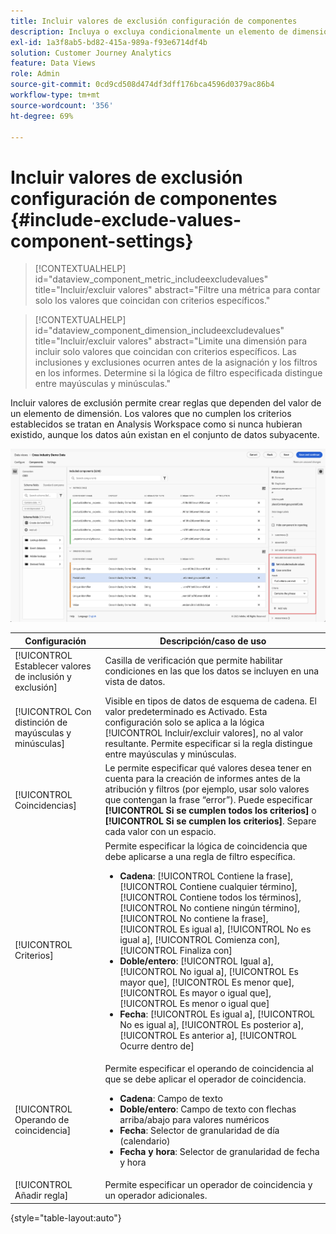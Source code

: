 ```yaml
---
title: Incluir valores de exclusión configuración de componentes
description: Incluya o excluya condicionalmente un elemento de dimensión según su valor.
exl-id: 1a3f8ab5-bd82-415a-989a-f93e6714df4b
solution: Customer Journey Analytics
feature: Data Views
role: Admin
source-git-commit: 0cd9cd508d474df3dff176bca4596d0379ac86b4
workflow-type: tm+mt
source-wordcount: '356'
ht-degree: 69%

---
```


# Incluir valores de exclusión configuración de componentes {#include-exclude-values-component-settings}

<!-- markdownlint-disable MD034 -->

>[!CONTEXTUALHELP]
>id="dataview_component_metric_includeexcludevalues"
>title="Incluir/excluir valores"
>abstract="Filtre una métrica para contar solo los valores que coincidan con criterios específicos."

<!-- markdownlint-enable MD034 -->

<!-- markdownlint-disable MD034 -->

>[!CONTEXTUALHELP]
>id="dataview_component_dimension_includeexcludevalues"
>title="Incluir/excluir valores"
>abstract="Limite una dimensión para incluir solo valores que coincidan con criterios específicos. Las inclusiones y exclusiones ocurren antes de la asignación y los filtros en los informes. Determine si la lógica de filtro especificada distingue entre mayúsculas y minúsculas."

<!-- markdownlint-enable MD034 -->

Incluir valores de exclusión permite crear reglas que dependen del valor de un elemento de dimensión. Los valores que no cumplen los criterios establecidos se tratan en Analysis Workspace como si nunca hubieran existido, aunque los datos aún existan en el conjunto de datos subyacente.

![Ventana de vistas de datos que resalta los valores Incluir exclusión](../assets/include-exclude.png)

| Configuración | Descripción/caso de uso |
| --- | --- |
| [!UICONTROL Establecer valores de inclusión y exclusión] | Casilla de verificación que permite habilitar condiciones en las que los datos se incluyen en una vista de datos. |
| [!UICONTROL Con distinción de mayúsculas y minúsculas] | Visible en tipos de datos de esquema de cadena. El valor predeterminado es Activado. Esta configuración solo se aplica a la lógica [!UICONTROL Incluir/excluir valores], no al valor resultante. Permite especificar si la regla distingue entre mayúsculas y minúsculas. |
| [!UICONTROL Coincidencias] | Le permite especificar qué valores desea tener en cuenta para la creación de informes antes de la atribución y filtros (por ejemplo, usar solo valores que contengan la frase “error”). Puede especificar **[!UICONTROL Si se cumplen todos los criterios]** o **[!UICONTROL Si se cumplen los criterios]**. Separe cada valor con un espacio. |
| [!UICONTROL Criterios] | Permite especificar la lógica de coincidencia que debe aplicarse a una regla de filtro específica.<ul><li>**Cadena**: [!UICONTROL Contiene la frase], [!UICONTROL Contiene cualquier término], [!UICONTROL Contiene todos los términos], [!UICONTROL No contiene ningún término], [!UICONTROL No contiene la frase], [!UICONTROL Es igual a], [!UICONTROL No es igual a], [!UICONTROL Comienza con], [!UICONTROL Finaliza con]</li><li>**Doble/entero**: [!UICONTROL Igual a], [!UICONTROL No igual a], [!UICONTROL Es mayor que], [!UICONTROL Es menor que], [!UICONTROL Es mayor o igual que], [!UICONTROL Es menor o igual que]</li><li>**Fecha**: [!UICONTROL Es igual a], [!UICONTROL No es igual a], [!UICONTROL Es posterior a], [!UICONTROL Es anterior a], [!UICONTROL Ocurre dentro de]</li></ul> |
| [!UICONTROL Operando de coincidencia] | Permite especificar el operando de coincidencia al que se debe aplicar el operador de coincidencia.<ul><li>**Cadena**: Campo de texto</li><li>**Doble/entero**: Campo de texto con flechas arriba/abajo para valores numéricos</li><li>**Fecha**: Selector de granularidad de día (calendario)</li><li>**Fecha y hora**: Selector de granularidad de fecha y hora</li></ul> |
| [!UICONTROL Añadir regla] | Permite especificar un operador de coincidencia y un operador adicionales. |

{style="table-layout:auto"}
